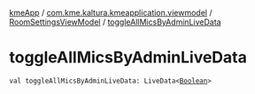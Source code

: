 [kmeApp](../../index.md) / [com.kme.kaltura.kmeapplication.viewmodel](../index.md) / [RoomSettingsViewModel](index.md) / [toggleAllMicsByAdminLiveData](./toggle-all-mics-by-admin-live-data.md)

# toggleAllMicsByAdminLiveData

`val toggleAllMicsByAdminLiveData: LiveData<`[`Boolean`](https://kotlinlang.org/api/latest/jvm/stdlib/kotlin/-boolean/index.html)`>`